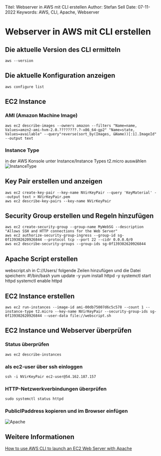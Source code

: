 Titel: Webserver in AWS mit CLI erstellen
Author: Stefan Sell
Date: 07-11-2022
Keywords: AWS, CLI, Apache, Webserver

# Webserver in AWS mit CLI erstellen

## Die aktuelle Version des CLI ermitteln
    aws --version   
## Die aktuelle Konfiguration anzeigen
    aws configure list     
## EC2 Instance
### AMI (Amazon Machine Image)
    aws ec2 describe-images --owners amazon --filters "Name=name, Values=amzn2-ami-hvm-2.0.????????.?-x86_64-gp2" "Name=state, Values=available" --query"reverse(sort_by(Images, &Name))[:1].ImageId" --output text
### Instance Type
in der AWS Konsole unter Instance/Instance Types t2.micro auswählen
![InstanceType](https://miro.medium.com/max/720/1*ut8SVOjduLuQCxZCx5UhFA.png)
## Key Pair erstellen und anzeigen
    aws ec2 create-key-pair --key-name NVirKeyPair --query 'KeyMaterial' --output text > NVirKeyPair.pem
    aws ec2 describe-key-pairs --key-name NVirKeyPair
## Security Group erstellen und Regeln hinzufügen
    aws ec2 create-security-group --group-name MyWebSG --description "Allows SSH and HTTP connections for the Web Server"
    aws ec2 authorize-security-group-ingress --group-id sg-0f139302620926844 --protocol tcp --port 22 --cidr 0.0.0.0/0
    aws ec2 describe-security-groups --group-ids sg-0f139302620926844
## Apache Script erstellen
webscript.sh in C://Users/<your user name> folgende Zeilen hinzufügen und die Datei speichern:
    #!/bin/bash
    yum update -y
    yum install httpd -y
    systemctl start httpd
    systemctl enable httpd
## EC2 Instance erstellen
    aws ec2 run-instances --image-id ami-00db75007d6c5c578 --count 1 --instance-type t2.micro --key-name NVirKeyPair --security-group-ids sg-0f139302620926844 --user-data file://webscript.sh
## EC2 Instance und Webserver überprüfen
### Status überprüfen
    aws ec2 describe-instances
### als ec2-user über ssh einloggen
    ssh -i NVirKeyPair ec2-user@54.162.187.157
### HTTP-Netzwerkverbindungen überprüfen
    sudo systemctl status httpd
### PublicIPaddress kopieren und im Browser einfügen
![Apache](https://miro.medium.com/max/720/1*dQz8HxEfH0nzgI8Tz2eA3w.png)

## Weitere Informationen
[How to use AWS CLI to launch an EC2 Web Server with Apache](https://towardsaws.com/how-to-use-aws-cli-to-launch-an-ec2-web-server-with-apache-9c20d07e07be)
